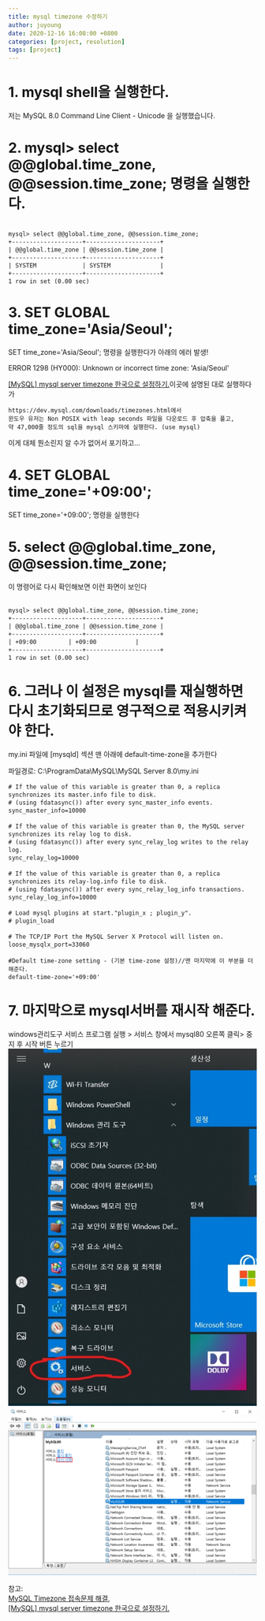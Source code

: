 ```yaml
---
title: mysql timezone 수정하기
author: juyoung
date: 2020-12-16 16:08:00 +0800
categories: [project, resolution]
tags: [project]
---
```


# 1. mysql shell을 실행한다.

저는 MySQL 8.0 Command Line Client - Unicode 을 실행했습니다.

# 2. mysql> select @@global.time_zone, @@session.time_zone; 명령을 실행한다.

```console

mysql> select @@global.time_zone, @@session.time_zone;
+--------------------+---------------------+
| @@global.time_zone | @@session.time_zone |
+--------------------+---------------------+
| SYSTEM             | SYSTEM              |
+--------------------+---------------------+
1 row in set (0.00 sec)
```

# 3. SET GLOBAL time_zone='Asia/Seoul';

SET time_zone='Asia/Seoul'; 명령을 실행한다가 아래의 에러 발생!

ERROR 1298 (HY000): Unknown or incorrect time zone: 'Asia/Seoul'

[[MySQL] mysql server timezone 한국으로 설정하기.](https://jwkim96.tistory.com/23)이곳에 설명된 대로 실행하다가

```language
https://dev.mysql.com/downloads/timezones.html에서
윈도우 유저는 Non POSIX with leap seconds 파일을 다운로드 후 압축을 풀고,
약 47,000줄 정도의 sql을 mysql 스키마에 실행한다. (use mysql)
```

이게 대체 뭔소린지 알 수가 없어서 포기하고...

# 4. SET GLOBAL time_zone='+09:00';

SET time_zone='+09:00'; 명령을 실행한다

# 5. select @@global.time_zone, @@session.time_zone;

이 명령어로 다시 확인해보면 이런 화면이 보인다

```console

mysql> select @@global.time_zone, @@session.time_zone;
+--------------------+---------------------+
| @@global.time_zone | @@session.time_zone |
+--------------------+---------------------+
| +09:00         | +09:00           |
+--------------------+---------------------+
1 row in set (0.00 sec)
```

# 6. 그러나 이 설정은 mysql를 재실행하면 다시 초기화되므로 영구적으로 적용시키켜야 한다.

my.ini 파일에 [mysqld] 섹션 맨 아래에 default-time-zone을 추가한다

파일경로: C:\ProgramData\MySQL\MySQL Server 8.0\my.ini

```language
# If the value of this variable is greater than 0, a replica synchronizes its master.info file to disk.
# (using fdatasync()) after every sync_master_info events.
sync_master_info=10000

# If the value of this variable is greater than 0, the MySQL server synchronizes its relay log to disk.
# (using fdatasync()) after every sync_relay_log writes to the relay log.
sync_relay_log=10000

# If the value of this variable is greater than 0, a replica synchronizes its relay-log.info file to disk.
# (using fdatasync()) after every sync_relay_log_info transactions.
sync_relay_log_info=10000

# Load mysql plugins at start."plugin_x ; plugin_y".
# plugin_load

# The TCP/IP Port the MySQL Server X Protocol will listen on.
loose_mysqlx_port=33060

#Default time-zone setting - (기본 time-zone 설정)//맨 마지막에 이 부분을 더해준다.
default-time-zone='+09:00'
```

# 7. 마지막으로 mysql서버를 재시작 해준다.

windows관리도구 서비스 프로그램 실행 > 서비스 창에서 mysql80 오른쪽 클릭> 중지 후 시작 버튼 누르기
![windows관리도구 서비스 프로그램](/assets/img/service.jpg)
![windows관리도구 서비스 프로그램](/assets/img/mysql_restart.png)

참고:  
[ MySQL Timezone 접속문제 해결](https://junho85.pe.kr/1483),  
[[MySQL] mysql server timezone 한국으로 설정하기.](https://jwkim96.tistory.com/23)
